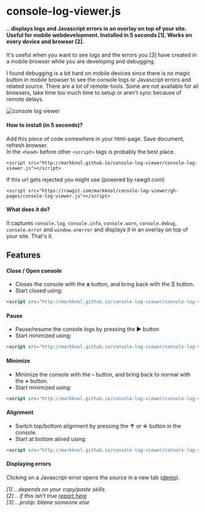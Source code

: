 console-log-viewer.js
==================

#### .. displays logs and Javascript errors in an overlay on top of your site. Useful for mobile webdevelopment. Installed in 5 seconds [1]. Works on every device and browser [2].

It's useful when you want to see logs and the errors you [3] have created in a mobile browser while you are developing and debugging. 

I found debugging is a bit hard on mobile devices since there is no magic button in mobile browser to see the console logs or Javascript errors and related source. There are a lot of remote-tools. Some are not available for all browsers, take time too much time to setup or aren't sync because of remote delays. 

<img src="http://dump.stroep.nl/console-log-viewer.gif?v=4" alt="console log viewer"/>

#### How to install (in 5 seconds)?

Add this piece of code somewhere in your html-page. Save document, refresh browser.  
In the `<head>` before other `<script>` tags is probably the best place.
    
    <script src="http://markknol.github.io/console-log-viewer/console-log-viewer.js"></script>

If this url gets rejected you might use (powered by rawgit.com)

    <script src="https://rawgit.com/markknol/console-log-viewer/gh-pages/console-log-viewer.js"></script>
    
#### What does it do?

It captures `console.log`, `console.info`, `console.warn`, `console.debug`, `console.error` and `window.onerror` and displays it in an overlay on top of your site. That's it. 

## Features

#### Close / Open console
* Closes the console with the **x** button, and bring back with the **&Xi;** button. 
* Start closed using:

```html
<script src="http://markknol.github.io/console-log-viewer/console-log-viewer.js?closed=true"></script>
```

#### Pause
* Pause/resume the console logs by pressing the ► button
* Start minimized using:

```html
<script src="http://markknol.github.io/console-log-viewer/console-log-viewer.js?log_enabled=false"></script>
```

#### Minimize
* Minimize the console with the **-** button, and bring back to normal with the **+** button.
* Start minimized using:

```html
<script src="http://markknol.github.io/console-log-viewer/console-log-viewer.js?minimized=true"></script>
```

#### Alignment
* Switch top/bottom alignment by pressing the **&uarr;** or **&darr;** button in the console. 
* Start at bottom alined using:

```html
<script src="http://markknol.github.io/console-log-viewer/console-log-viewer.js?align=bottom"></script>
```

#### Displaying errors
Clicking on a Javascript-error opens the source in a new tab (<a href="https://twitter.com/mknol/status/529937001563553792">demo</a>). 
  
_[1] .. depends on your copy/paste skills_  
_[2] .. if this isn't true [report here](https://github.com/markknol/console-log-viewer/issues)_  
_[3] .. protip: blame someone else_  
